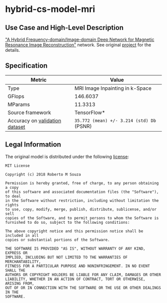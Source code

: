# hybrid-cs-model-mri

## Use Case and High-Level Description

["A Hybrid Frequency-domain/Image-domain Deep
Network for Magnetic Resonance Image
Reconstruction"](https://arxiv.org/pdf/1810.12473.pdf) network. See original [project](https://github.com/rmsouza01/Hybrid-CS-Model-MRI) for the details.

## Specification

| Metric                          | Value                                     |
|---------------------------------|-------------------------------------------|
| Type                            | MRI Image Inpainting in k-Space           |
| GFlops                          | 146.6037                                  |
| MParams                         | 11.3313                                   |
| Source framework                | TensorFlow\*                              |
| Accuracy on [validation dataset](https://sites.google.com/view/calgary-campinas-dataset/home) | `35.772 (mean) +/- 3.214 (std) Db` (PSNR) |

## Legal Information

The original model is distributed under the following
[license](https://raw.githubusercontent.com/rmsouza01/Hybrid-CS-Model-MRI/2ede2f96161ce70dcdc922371fe6b6b254aafcc8/LICENSE):

```
MIT License

Copyright (c) 2018 Roberto M Souza

Permission is hereby granted, free of charge, to any person obtaining a copy
of this software and associated documentation files (the "Software"), to deal
in the Software without restriction, including without limitation the rights
to use, copy, modify, merge, publish, distribute, sublicense, and/or sell
copies of the Software, and to permit persons to whom the Software is
furnished to do so, subject to the following conditions:

The above copyright notice and this permission notice shall be included in all
copies or substantial portions of the Software.

THE SOFTWARE IS PROVIDED "AS IS", WITHOUT WARRANTY OF ANY KIND, EXPRESS OR
IMPLIED, INCLUDING BUT NOT LIMITED TO THE WARRANTIES OF MERCHANTABILITY,
FITNESS FOR A PARTICULAR PURPOSE AND NONINFRINGEMENT. IN NO EVENT SHALL THE
AUTHORS OR COPYRIGHT HOLDERS BE LIABLE FOR ANY CLAIM, DAMAGES OR OTHER
LIABILITY, WHETHER IN AN ACTION OF CONTRACT, TORT OR OTHERWISE, ARISING FROM,
OUT OF OR IN CONNECTION WITH THE SOFTWARE OR THE USE OR OTHER DEALINGS IN THE
SOFTWARE.
```
